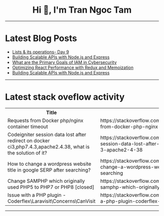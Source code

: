 <h1 align="center">Hi 👋, I'm Tran Ngoc Tam</h1>

---

# Latest Blog Posts 
<!-- BLOG-POST-LIST:START -->
- [Lists &amp; its operations- Day 9](https://dev.to/fathima_shaila/lists-its-operations-day-9-1jhp)
- [Building Scalable APIs with Node.js and Express](https://dev.to/ankansaha/building-scalable-apis-with-nodejs-and-express-4a42)
- [What are the Primary Goals of IAM in Cybersecurity](https://dev.to/blogginger/what-are-the-primary-goals-of-iam-in-cybersecurity-3i0j)
- [Optimizing React Performance with Redux and Memoization](https://dev.to/ankansaha/optimizing-react-performance-with-redux-and-memoization-35c1)
- [Building Scalable APIs with Node.js and Express](https://dev.to/ankansaha/building-scalable-apis-with-nodejs-and-express-5ega)
<!-- BLOG-POST-LIST:END -->

---

# Latest stack oveflow activity
<table>
  <tr><th>Title</th><th>Link</th></tr>
  <!-- STACKOVERFLOW:START --><tr><td>Requests from Docker php/nginx container timeout</td><td>https://stackoverflow.com/questions/78823986/requests-from-docker-php-nginx-container-timeout</td></tr><tr><td>Codeigniter session data lost after redirect on docker ci3,php7.4.3,apache2.4.38, what is the solution of it?</td><td>https://stackoverflow.com/questions/78823918/codeigniter-session-data-lost-after-redirect-on-docker-ci3-php7-4-3-apache2-4-38</td></tr><tr><td>How to change a wordpress website title in google SERP after searching?</td><td>https://stackoverflow.com/questions/78823748/how-to-change-a-wordpress-website-title-in-google-serp-after-searching</td></tr><tr><td>Change SAMPHP which originally used PHP5 to PHP7 or PHP8 [closed]</td><td>https://stackoverflow.com/questions/78823715/change-samphp-which-originally-used-php5-to-php7-or-php8</td></tr><tr><td>Issue with a PHP plugin - Coderflex\Laravisit\Concerns\CanVisit</td><td>https://stackoverflow.com/questions/78823572/issue-with-a-php-plugin-coderflex-laravisit-concerns-canvisit</td></tr><!-- STACKOVERFLOW:END -->
</table>

---


